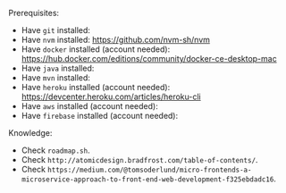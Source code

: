 
Prerequisites:
- Have `git` installed:
- Have `nvm` installed: https://github.com/nvm-sh/nvm
- Have `docker` installed (account needed): https://hub.docker.com/editions/community/docker-ce-desktop-mac
- Have `java` installed:
- Have `mvn` installed:
- Have `heroku` installed (account needed): https://devcenter.heroku.com/articles/heroku-cli
- Have `aws` installed (account needed):
- Have `firebase` installed (account needed):

Knowledge:
- Check `roadmap.sh`.
- Check `http://atomicdesign.bradfrost.com/table-of-contents/`.
- Check `https://medium.com/@tomsoderlund/micro-frontends-a-microservice-approach-to-front-end-web-development-f325ebdadc16`.
